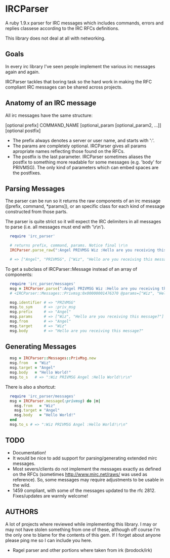# IRCParser

A ruby 1.9.x parser for IRC messages which includes commands, errors and
replies classese according to the IRC RFCs definitions.

This library does not deal at all with networking.

## Goals

In every irc library I've seen people implement the various irc messages
again and again.

IRCParser tackles that boring task so the hard work in making the RFC
compliant IRC messages can be shared across projects.

## Anatomy of an IRC message

All irc messages have the same structure:

  [optional prefix] COMMAND_NAME [optional_param [optional_param2, ...]] [optional postfix]

* The prefix always denotes a server or user name, and starts with ':'.
* The params are completely optional. IRCParser gives all params
  apropriate names reflecting those found on the RFCs.
* The postfix is the last parameter. IRCParser sometimes aliases the
  postfix to something more readable for some messages (e.g. 'body' for
  PRIVMSG). The only kind of parameters which can embed spaces are the
  postfixes.

## Parsing Messages

The parser can be run so it returns the raw components of an irc message
([prefix, command, *params]), or an specific class for each kind of
message constructed from those parts.

The parser is quite strict so it will expect the IRC delimiters in all
messages to parse (i.e. all messages must end with '\r\n').

```ruby
  require 'irc_parser'

  # returns prefix, command, params. Notice final \r\n
  IRCParser.parse_raw(":Angel PRIVMSG Wiz :Hello are you receiving this message?\r\n")

  # => ["Angel", "PRIVMSG", ["Wiz", "Hello are you receiving this message ?"]]
```

To get a subclass of IRCParser::Message instead of an array of components:

```ruby
  require 'irc_parser/messages'
  msg = IRCParser.parse(":Angel PRIVMSG Wiz :Hello are you receiving this message?\r\n")
  # <IRCParser::Messages::Privmsg:0x00000001476370 @params=["Wiz", "Hello are you receiving this message?"], @prefix="Angel">

  msg.identifier # => "PRIVMSG"
  msg.to_sym     # => :priv_msg
  msg.prefix     # => "Angel"
  msg.params     # => ["Wiz", "Hello are you receiving this message?"]
  msg.from       # => "Angel"
  msg.target     # => "Wiz"
  msg.body       # => "Hello are you receiving this message?"
```

## Generating Messages

```ruby
  msg = IRCParser::Messages::PrivMsg.new
  msg.from   = "Wiz"
  msg.target = "Angel"
  msg.body   = "Hello World!"
  msg.to_s   # => ":Wiz PRIVMSG Angel :Hello World!\r\n"
```

There is also a shortcut:

```ruby
  require 'irc_parser/messages'
  msg = IRCParser.message(:privmsg) do |m|
    msg.from   = "Wiz"
    msg.target = "Angel"
    msg.body   = "Hello World!"
  end
  msg.to_s # => ":Wiz PRIVMSG Angel :Hello World!\r\n"
```

## TODO

* Documentation!
* It would be nice to add support for parsing/generating extended mirc
  messages.
* Most severs/clients do not implement the messages exactly as defined
  on the RFCs (sometimes http://www.mirc.net/raws/ was used as
  reference). So, some messages may require adjustments to be usable
  in the wild.
* 1459 compliant, with some of the messages updated to the rfc 2812.
  Fixes/updates are warmly welcome!

## AUTHORS

A lot of projects where reviewed while implementing this library.  I may
or may not have stolen something from one of these, although off course
I'm the only one to blame for the contents of this gem. If I forget
about anyone please ping me so I can include you here.

* Ragel parser and other portions where taken from irk (brodock/irk)
